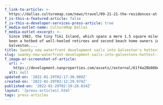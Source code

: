 ```yaml
---
f_link-to-article: >-
  https://dallas.culturemap.com/news/travel/09-21-21-the-residences-at-tiki-island-galveston-for-sale-nan-properties/
f_is-this-a-featured-article: false
f_is-this-a-developer-services-press-article: true
f_media-outlet-name: CultureMap Dallas
f_media-outlet-excerpt: >-
  Since 1982, the tiny Tiki Island, which spans a mere 1.5 square miles, has
  been a hotbed of well-heeled retirees and second beach home owners in
  Galveston....
title: Swanky new waterfront development sails into Galveston's hottest island
slug: swanky-new-waterfront-development-sails-into-galvestons-hottest-island
f_image-or-screenshot-of-article:
  url: >-
    https://development.nanproperties.com/assets//external/61f4a28b086e35e23e54a4dc_screen20shot202022-01-2120at2010.11.33%20AM.png
  alt: null
updated-on: '2022-01-29T02:17:30.989Z'
created-on: '2022-01-29T02:12:29.974Z'
published-on: '2022-01-29T02:19:28.834Z'
layout: '[press-articles].html'
tags: press-articles
---
```



